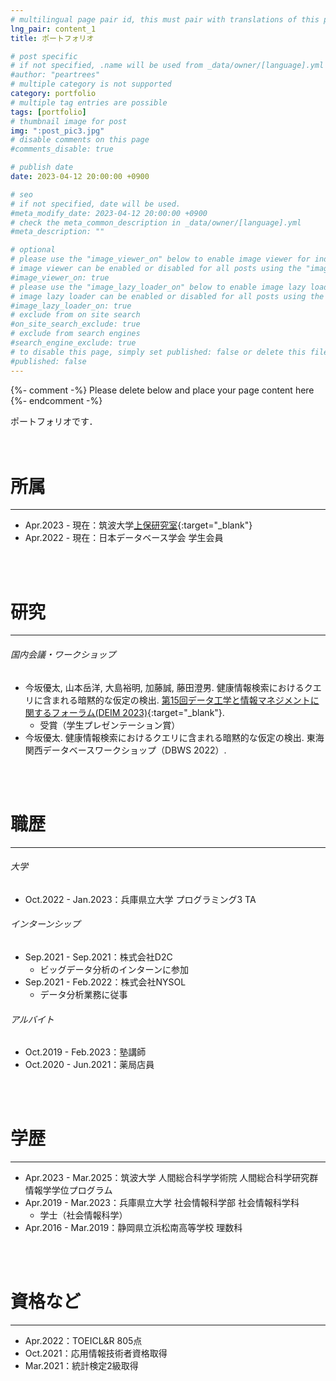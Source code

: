 ```yaml
---
# multilingual page pair id, this must pair with translations of this page. (This name must be unique)
lng_pair: content_1
title: ポートフォリオ

# post specific
# if not specified, .name will be used from _data/owner/[language].yml
#author: "peartrees"
# multiple category is not supported
category: portfolio
# multiple tag entries are possible
tags: [portfolio]
# thumbnail image for post
img: ":post_pic3.jpg"
# disable comments on this page
#comments_disable: true

# publish date
date: 2023-04-12 20:00:00 +0900

# seo
# if not specified, date will be used.
#meta_modify_date: 2023-04-12 20:00:00 +0900
# check the meta_common_description in _data/owner/[language].yml
#meta_description: ""

# optional
# please use the "image_viewer_on" below to enable image viewer for individual pages or posts (_posts/ or [language]/_posts folders).
# image viewer can be enabled or disabled for all posts using the "image_viewer_posts: true" setting in _data/conf/main.yml.
#image_viewer_on: true
# please use the "image_lazy_loader_on" below to enable image lazy loader for individual pages or posts (_posts/ or [language]/_posts folders).
# image lazy loader can be enabled or disabled for all posts using the "image_lazy_loader_posts: true" setting in _data/conf/main.yml.
#image_lazy_loader_on: true
# exclude from on site search
#on_site_search_exclude: true
# exclude from search engines
#search_engine_exclude: true
# to disable this page, simply set published: false or delete this file
#published: false
---
```


{%- comment -%} Please delete below and place your page content here {%- endcomment -%}

ポートフォリオです．
<br />
<br />
<br />

# 所属
---
- Apr.2023 - 現在：筑波大学[上保研究室](https://joholab.github.io/ja/){:target="_blank"}
- Apr.2022 - 現在：日本データベース学会 学生会員
<br />
<br />

# 研究
---
###### 国内会議・ワークショップ
- 今坂優太, 山本岳洋, 大島裕明, 加藤誠, 藤田澄男. 健康情報検索におけるクエリに含まれる暗黙的な仮定の検出. [第15回データ工学と情報マネジメントに関するフォーラム(DEIM 2023)](https://event.dbsj.org/deim2023/){:target="_blank"}.
    - 受賞（学生プレゼンテーション賞）
- 今坂優太. 健康情報検索におけるクエリに含まれる暗黙的な仮定の検出. 東海関西データベースワークショップ（DBWS 2022）.
<br />
<br />

# 職歴
---
###### 大学
- Oct.2022 - Jan.2023：兵庫県立大学 プログラミング3 TA

###### インターンシップ
- Sep.2021 - Sep.2021：株式会社D2C
    - ビッグデータ分析のインターンに参加
- Sep.2021 - Feb.2022：株式会社NYSOL
    - データ分析業務に従事

###### アルバイト
- Oct.2019 - Feb.2023：塾講師
- Oct.2020 - Jun.2021：薬局店員
<br />
<br />

# 学歴
---
- Apr.2023 - Mar.2025：筑波大学 人間総合科学学術院 人間総合科学研究群 情報学学位プログラム
- Apr.2019 - Mar.2023：兵庫県立大学 社会情報科学部 社会情報科学科
    - 学士（社会情報科学）
- Apr.2016 - Mar.2019：静岡県立浜松南高等学校 理数科
<br />
<br />

# 資格など
---
- Apr.2022：TOEICL&R 805点
- Oct.2021：応用情報技術者資格取得
- Mar.2021：統計検定2級取得
